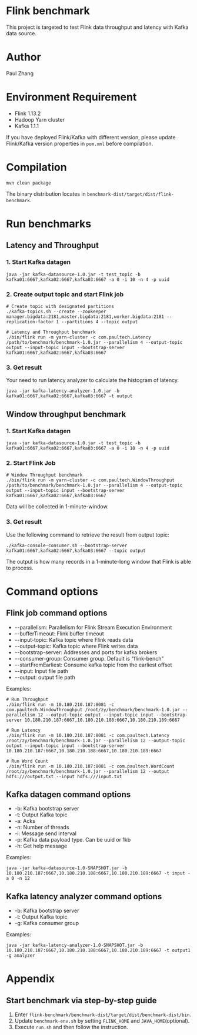 # Flink benchmark

This project is targeted to test Flink data throughput and latency with Kafka data source.

# Author

Paul Zhang

# Environment Requirement

* Flink 1.13.2
* Hadoop Yarn cluster
* Kafka 1.1.1

If you have deployed Flink/Kafka with different version, please update Flink/Kafka version properties in `pom.xml` before compilation.

# Compilation

```shell
mvn clean package
```

The binary distribution locates in `benchmark-dist/target/dist/flink-benchmark`.

# Run benchmarks

## Latency and Throughput

### 1. Start Kafka datagen

```shell
java -jar kafka-datasource-1.0.jar -t test_topic -b kafka01:6667,kafka02:6667,kafka03:6667 -a 0 -i 10 -n 4 -p uuid
```
### 2. Create output topic and start Flink job

```shell
# Create topic with designated partitions
./kafka-topics.sh --create --zookeeper manager.bigdata:2181,master.bigdata:2181,worker.bigdata:2181 --replication-factor 1 --partitions 4 --topic output

# Latency and Throughput benchmark
./bin/flink run -m yarn-cluster -c com.paultech.Latency /path/to/benchmark/benchmark-1.0.jar --parallelism 4 --output-topic output --input-topic input --bootstrap-server kafka01:6667,kafka02:6667,kafka03:6667
```

### 3. Get result

Your need to run latency analyzer to calculate the histogram of latency.

```shell script
java -jar kafka-latency-analyzer-1.0.jar -b kafka01:6667,kafka02:6667,kafka03:6667 -t output
```

## Window throughput benchmark

### 1. Start Kafka datagen

```shell
java -jar kafka-datasource-1.0.jar -t test_topic -b kafka01:6667,kafka02:6667,kafka03:6667 -a 0 -i 10 -n 4 -p uuid
```

### 2. Start Flink Job

```shell
# Window Throughput benchmark
./bin/flink run -m yarn-cluster -c com.paultech.WindowThroughput /path/to/benchmark/benchmark-1.0.jar --parallelism 4 --output-topic output --input-topic input --bootstrap-server kafka01:6667,kafka02:6667,kafka03:6667
```

Data will be collected in 1-minute-window. 

### 3. Get result

Use the following command to retrieve the result from output topic:

```shell
./kafka-console-consumer.sh --bootstrap-server kafka01:6667,kafka02:6667,kafka03:6667 --topic output
```

The output is how many records in a 1-minute-long window that Flink is able to process.

# Command options

## Flink job command options

* --parallelism: Parallelism for Flink Stream Execution Environment
* --bufferTimeout: Flink buffer timeout
* --input-topic: Kafka topic where Flink reads data
* --output-topic: Kafka topic where Flink writes data
* --bootstrap-server: Addresses and ports for kafka brokers
* --consumer-group: Consumer group. Default is "flink-bench"
* --startFromEarliest: Consume kafka topic from the earliest offset
* --input: Input file path
* --output: output file path

Examples:

```shell
# Run Throughput
./bin/flink run -m 10.180.210.187:8081 -c com.paultech.WindowThroughput /root/zy/benchmark/benchmark-1.0.jar --parallelism 12 --output-topic output --input-topic input --bootstrap-server 10.180.210.187:6667,10.180.210.188:6667,10.180.210.189:6667

# Run Latency
./bin/flink run -m 10.180.210.187:8081 -c com.paultech.Latency /root/zy/benchmark/benchmark-1.0.jar --parallelism 12 --output-topic output --input-topic input --bootstrap-server 10.180.210.187:6667,10.180.210.188:6667,10.180.210.189:6667

# Run Word Count
./bin/flink run -m 10.180.210.187:8081 -c com.paultech.WordCount /root/zy/benchmark/benchmark-1.0.jar --parallelism 12 --output hdfs:///output.txt --input hdfs:///input.txt
```

## Kafka datagen command options

* -b: Kafka bootstrap server
* -t: Output Kafka topic
* -a: Acks
* -n: Number of threads
* -i: Message send interval
* -p: Kafka data payload type. Can be uuid or 1kb
* -h: Get help message

Examples:

```shell
java -jar kafka-datasource-1.0-SNAPSHOT.jar -b 10.180.210.187:6667,10.180.210.188:6667,10.180.210.189:6667 -t input -a 0 -n 12
```

## Kafka latency analyzer command options


* -b: Kafka bootstrap server
* -t: Output Kafka topic
* -g: Kafka consumer group

Examples:

```shell script
java -jar kafka-latency-analyzer-1.0-SNAPSHOT.jar -b 10.180.210.187:6667,10.180.210.188:6667,10.180.210.189:6667 -t output1 -g analyzer
```

# Appendix

## Start benchmark via step-by-step guide

1. Enter `flink-benchmark/benchmark-dist/target/dist/benchmark-dist/bin`.
2. Update `benchmark-env.sh` by setting `FLINK_HOME` and `JAVA_HOME`(optional).
3. Execute `run.sh` and then follow the instruction.
